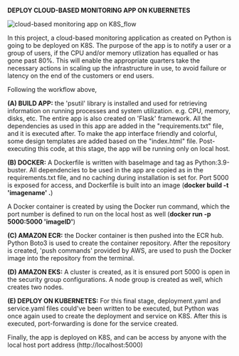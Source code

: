 **DEPLOY CLOUD-BASED MONITORING APP ON KUBERNETES**

![cloud-based monitoring app on K8S_flow](https://github.com/user-attachments/assets/1d3be313-275c-49fd-bd20-0e6e4ed86f54)

In this project, a cloud-based monitoring application as created on Python is going to be deployed on K8S. The purpose of the app is to notify a user or a group of users, if the CPU and/or memory utlization has equalled or has gone past 80%. This will enable the appropriate quarters take the necessary actions in scaling up the infrastructure in use, to avoid failure or latency on the end of the customers or end users.

Following the workflow above, 

**(A) BUILD APP:** the 'psutil' library is installed and used for retrieving information on running processes and system utilization. e.g. CPU, memory, disks, etc. The entire app is also created on 'Flask' framework. All the dependencies as used in this app are added in the "requirements.txt" file, and it is executed after. To make the app interface friendly and colorful, some design templates are added based on the "index.html" file. Post-executing this code, at this stage, the app will be running only on local host.

**(B) DOCKER:** A Dockerfile is written with baseImage and tag as Python:3.9-buster. All dependencies to be used in the app are copied as in the requirements.txt file, and no caching during installation is set for. Port 5000 is exposed for access, and Dockerfile is built into an image (**docker build -t 'imagename' .**)

A Docker container is created by using the Docker run command, which the port number is defined to run on the local host as well (**docker run -p 5000:5000 'imageID'**)

**(C) AMAZON ECR:** the Docker container is then pushed into the ECR hub. Python Boto3 is used to create the container repository. After the repository is created, 'push commands' provided by AWS, are used to push the Docker image into the repository from the terminal.

**(D) AMAZON EKS:** A cluster is created, as it is ensured port 5000 is open in the security group configurations. A node group is created as well, which creates two nodes.

**(E) DEPLOY ON KUBERNETES:** For this final stage, deployment.yaml and service.yaml files could've been written to be executed, but Python was once again used to create the deployment and service on K8S. After this is executed, port-forwarding is done for the service created.

Finally, the app is deployed on K8S, and can be access by anyone with the local host port address (http://localhost:5000)

